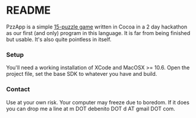 # README #

PzzApp is a simple [15-puzzle game](http://en.wikipedia.org/wiki/15_puzzle) written in Cocoa in a 2 day hackathon as our first (and only) program in this language. It is far from being finished but usable. It's also quite pointless in itself.

### Setup ###

You'll need a working installation of XCode and MacOSX >= 10.6. Open the project file, set the base SDK to whatever you have and build.

### Contact ###

Use at your own risk. Your computer may freeze due to boredom. If it does you can drop me a line at m DOT debenito DOT d AT gmail DOT com.